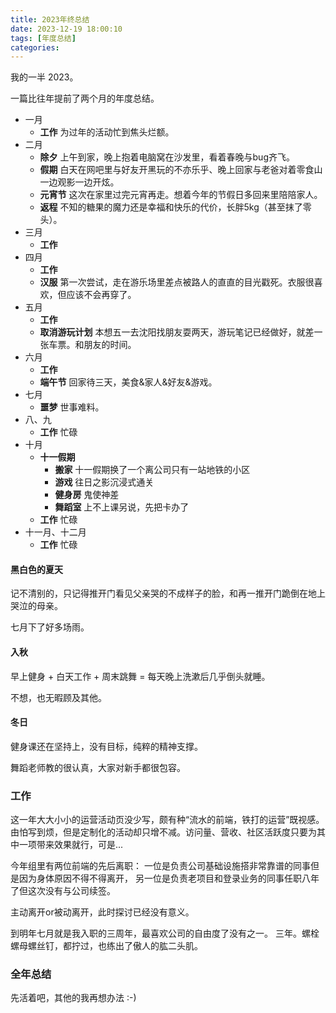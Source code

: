 ```yaml
---
title: 2023年终总结
date: 2023-12-19 18:00:10
tags: [年度总结]
categories:
---
```

我的一半 2023。

<!-- more -->
一篇比往年提前了两个月的年度总结。
* 一月
  * __工作__ 为过年的活动忙到焦头烂额。
* 二月
  * __除夕__ 上午到家，晚上抱着电脑窝在沙发里，看着春晚与bug齐飞。
  * __假期__ 白天在网吧里与好友开黑玩的不亦乐乎、晚上回家与老爸对着零食山一边观影一边开炫。
  * __元宵节__ 这次在家里过完元宵再走。想着今年的节假日多回来里陪陪家人。
  * __返程__ 不知的糖果的魔力还是幸福和快乐的代价，长胖5kg（甚至抹了零头）。
* 三月
  * __工作__ 
* 四月
  * __工作__ 
  * __汉服__ 第一次尝试，走在游乐场里差点被路人的直直的目光戳死。衣服很喜欢，但应该不会再穿了。
* 五月
  * __工作__ 
  * __取消游玩计划__ 本想五一去沈阳找朋友耍两天，游玩笔记已经做好，就差一张车票。和朋友的时间。
* 六月
  * __工作__
  * __端午节__ 回家待三天，美食&家人&好友&游戏。
* 七月
  * __噩梦__ 世事难料。
* 八、九
  * __工作__ 忙碌
* 十月
  * __十一假期__
    * __搬家__ 十一假期换了一个离公司只有一站地铁的小区
    * __游戏__ 往日之影沉浸式通关
    * __健身房__ 鬼使神差
    * __舞蹈室__ 上不上课另说，先把卡办了
  * __工作__ 忙碌
* 十一月、十二月
  * __工作__ 忙碌


#### 黑白色的夏天

记不清别的，只记得推开门看见父亲哭的不成样子的脸，和再一推开门跪倒在地上哭泣的母亲。

七月下了好多场雨。

#### 入秋

早上健身 + 白天工作 + 周末跳舞 = 每天晚上洗漱后几乎倒头就睡。

不想，也无暇顾及其他。

#### 冬日
健身课还在坚持上，没有目标，纯粹的精神支撑。

舞蹈老师教的很认真，大家对新手都很包容。

### 工作
这一年大大小小的运营活动页没少写，颇有种“流水的前端，铁打的运营”既视感。由怕写到烦，但是定制化的活动却只增不减。访问量、营收、社区活跃度只要为其中一项带来效果就行，可是...

今年组里有两位前端的先后离职：
一位是负责公司基础设施搭非常靠谱的同事但是因为身体原因不得不得离开，
另一位是负责老项目和登录业务的同事任职八年了但这次没有与公司续签。

主动离开or被动离开，此时探讨已经没有意义。

到明年七月就是我入职的三周年，最喜欢公司的自由度了没有之一。
三年。螺栓螺母螺丝钉，都拧过，也练出了傲人的肱二头肌。


### 全年总结
先活着吧，其他的我再想办法 :-)
